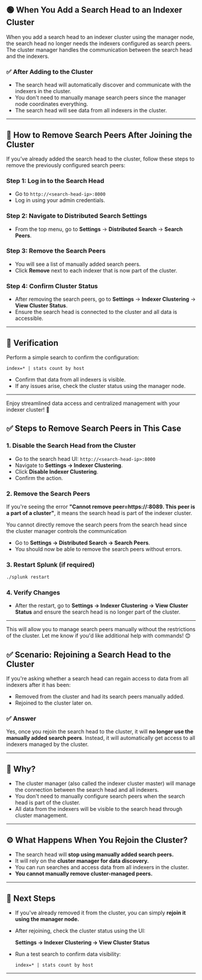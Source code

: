 ## 🟢 When You Add a Search Head to an Indexer Cluster

When you add a search head to an indexer cluster using the manager node, the search head no longer needs the indexers configured as search peers. The cluster manager handles the communication between the search head and the indexers.

### ✅ After Adding to the Cluster

- The search head will automatically discover and communicate with the indexers in the cluster.
- You don't need to manually manage search peers since the manager node coordinates everything.
- The search head will see data from all indexers in the cluster.

---

## 🚀 How to Remove Search Peers After Joining the Cluster

If you’ve already added the search head to the cluster, follow these steps to remove the previously configured search peers:

### Step 1: Log in to the Search Head

- Go to `http://<search-head-ip>:8000`
- Log in using your admin credentials.

### Step 2: Navigate to Distributed Search Settings

- From the top menu, go to **Settings** → **Distributed Search** → **Search Peers**.

### Step 3: Remove the Search Peers

- You will see a list of manually added search peers.
- Click **Remove** next to each indexer that is now part of the cluster.

### Step 4: Confirm Cluster Status

- After removing the search peers, go to **Settings** → **Indexer Clustering** → **View Cluster Status**.
- Ensure the search head is connected to the cluster and all data is accessible.

---

## 🔎 Verification

Perform a simple search to confirm the configuration:

```splunk
index=* | stats count by host
```

- Confirm that data from all indexers is visible.
- If any issues arise, check the cluster status using the manager node.

---

Enjoy streamlined data access and centralized management with your indexer cluster! 🚀



## ✅ Steps to Remove Search Peers in This Case

### 1. **Disable the Search Head from the Cluster**

- Go to the search head UI: `http://<search-head-ip>:8000`
- Navigate to **Settings → Indexer Clustering**.
- Click **Disable Indexer Clustering**.
- Confirm the action.

### 2. **Remove the Search Peers**

If you're seeing the error **"Cannot remove peer=https://<indexer-ip>:8089. This peer is a part of a cluster"**, it means the search head is part of the indexer cluster.

You cannot directly remove the search peers from the search head since the cluster manager controls the communication

- Go to **Settings → Distributed Search → Search Peers**.
- You should now be able to remove the search peers without errors.

### 3. **Restart Splunk (if required)**

```bash
./splunk restart
```

### 4. **Verify Changes**

- After the restart, go to **Settings → Indexer Clustering → View Cluster Status** and ensure the search head is no longer part of the cluster.

---

This will allow you to manage search peers manually without the restrictions of the cluster. Let me know if you'd like additional help with commands! 😊


## ✅ Scenario: Rejoining a Search Head to the Cluster

If you're asking whether a search head can regain access to data from all indexers after it has been:

- Removed from the cluster and had its search peers manually added.
- Rejoined to the cluster later on.

### ✅ Answer
Yes, once you rejoin the search head to the cluster, it will **no longer use the manually added search peers**. Instead, it will automatically get access to all indexers managed by the cluster.

---

## 🔎 Why?

- The cluster manager (also called the indexer cluster master) will manage the connection between the search head and all indexers.
- You don't need to manually configure search peers when the search head is part of the cluster.
- All data from the indexers will be visible to the search head through cluster management.

---

## ⚙️ What Happens When You Rejoin the Cluster?

- The search head will **stop using manually added search peers.**
- It will rely on the **cluster manager for data discovery.**
- You can run searches and access data from all indexers in the cluster.
- **You cannot manually remove cluster-managed peers.**

---

## 🚀 Next Steps

- If you've already removed it from the cluster, you can simply **rejoin it using the manager node.**
- After rejoining, check the cluster status using the UI:
  
  **Settings → Indexer Clustering → View Cluster Status**

- Run a test search to confirm data visibility:
  
  ```spl
  index=* | stats count by host
  ```

---
